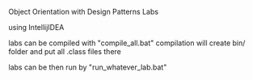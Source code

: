 Object Orientation with Design Patterns Labs

using IntellijIDEA

labs can be compiled with "compile_all.bat"
compilation will create bin/ folder and put all .class files there

labs can be then run by "run_whatever_lab.bat"